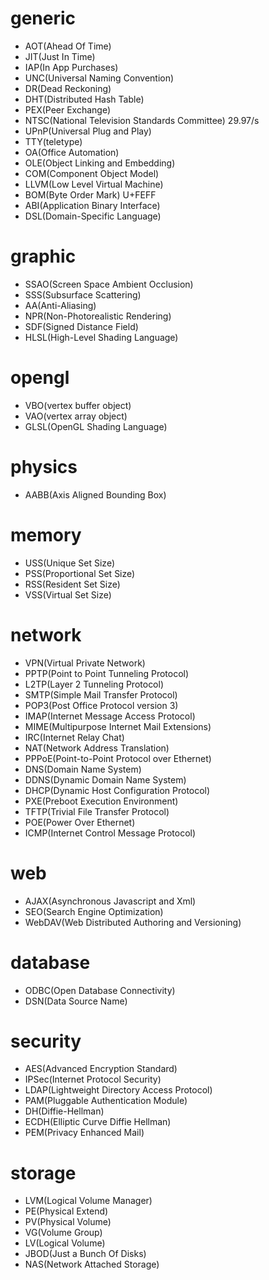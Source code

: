 # generic
* AOT(Ahead Of Time)
* JIT(Just In Time)
* IAP(In App Purchases)
* UNC(Universal Naming Convention)
* DR(Dead Reckoning)
* DHT(Distributed Hash Table)
* PEX(Peer Exchange)
* NTSC(National Television Standards Committee) 29.97/s
* UPnP(Universal Plug and Play)
* TTY(teletype)
* OA(Office Automation)
* OLE(Object Linking and Embedding)
* COM(Component Object Model)
* LLVM(Low Level Virtual Machine)
* BOM(Byte Order Mark) U+FEFF
* ABI(Application Binary Interface)
* DSL(Domain-Specific Language)

# graphic
* SSAO(Screen Space Ambient Occlusion)
* SSS(Subsurface Scattering)
* AA(Anti-Aliasing)
* NPR(Non-Photorealistic Rendering)
* SDF(Signed Distance Field)
* HLSL(High-Level Shading Language)

# opengl
* VBO(vertex buffer object)
* VAO(vertex array object)
* GLSL(OpenGL Shading Language)

# physics
* AABB(Axis Aligned Bounding Box)

# memory
* USS(Unique Set Size)
* PSS(Proportional Set Size)
* RSS(Resident Set Size)
* VSS(Virtual Set Size)

# network
* VPN(Virtual Private Network)
* PPTP(Point to Point Tunneling Protocol)
* L2TP(Layer 2 Tunneling Protocol)
* SMTP(Simple Mail Transfer Protocol)
* POP3(Post Office Protocol version 3)
* IMAP(Internet Message Access Protocol)
* MIME(Multipurpose Internet Mail Extensions)
* IRC(Internet Relay Chat)
* NAT(Network Address Translation)
* PPPoE(Point-to-Point Protocol over Ethernet)
* DNS(Domain Name System)
* DDNS(Dynamic Domain Name System)
* DHCP(Dynamic Host Configuration Protocol)
* PXE(Preboot Execution Environment)
* TFTP(Trivial File Transfer Protocol)
* POE(Power Over Ethernet)
* ICMP(Internet Control Message Protocol)

# web
* AJAX(Asynchronous Javascript and Xml)
* SEO(Search Engine Optimization)
* WebDAV(Web Distributed Authoring and Versioning)

# database
* ODBC(Open Database Connectivity)
* DSN(Data Source Name)

# security
* AES(Advanced Encryption Standard)
* IPSec(Internet Protocol Security)
* LDAP(Lightweight Directory Access Protocol)
* PAM(Pluggable Authentication Module)
* DH(Diffie-Hellman)
* ECDH(Elliptic Curve Diffie Hellman)
* PEM(Privacy Enhanced Mail)

# storage
* LVM(Logical Volume Manager)
* PE(Physical Extend)
* PV(Physical Volume)
* VG(Volume Group)
* LV(Logical Volume)
* JBOD(Just a Bunch Of Disks)
* NAS(Network Attached Storage)
